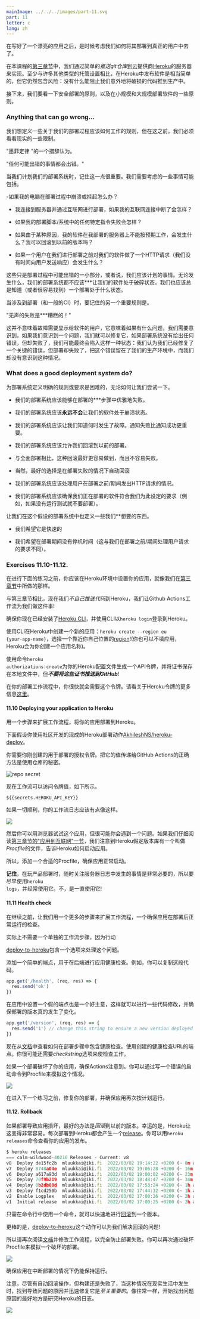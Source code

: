 ```yaml
---
mainImage: ../../../images/part-11.svg
part: 11
letter: c
lang: zh
---
```


<div class="content">

<!-- Having written a nice application it's time to think about how we're going to deploy it to the use of real users.-->
 在写好了一个漂亮的应用之后，是时候考虑我们如何将其部署到真正的用户中去了。

<!-- In [part 3](/en/part3/deploying_app_to_internet) of this course, we did this by simply <i>pushing the git repository</i> to the servers of the cloud provider [Heroku](https://www.heroku.com/home). It is pretty simple to release software in Heroku at least compared to many other types of hosting setups but it still contains risks: nothing prevents us from accidentally pushing broken code to production.-->
 在本课程的[第三章节](/en/part3/deploying_app_to_internet)中，我们通过简单的<i>推送git仓库</i>到云提供商[Heroku](https://www.heroku.com/home)的服务器来实现。至少与许多其他类型的托管设置相比，在Heroku中发布软件是相当简单的，但它仍然包含风险：没有什么能阻止我们意外地将破损的代码推到生产中。

<!-- Next, we're going to look at the principles of making a deployment safely and some of the principles of deploying software on both a small and large scale.-->
 接下来，我们要看一下安全部署的原则，以及在小规模和大规模部署软件的一些原则。

### Anything that can go wrong...

<!-- We'd like to define some rules about how our deployment process should work but before that, we have to look at some constraints of reality.-->
 我们想定义一些关于我们的部署过程应该如何工作的规则，但在这之前，我们必须看看现实的一些限制。

<!-- One on the phrasing of Murphy's Law holds that:-->
"墨菲定律 "的一个措辞认为。
<!--   "Anything that can go wrong will go wrong."-->
 "任何可能出错的事情都会出错。"

<!-- It's important to remember this when we plan out our deployment system. Some of the things we'll need to consider could include:-->
 当我们计划我们的部署系统时，记住这一点很重要。我们需要考虑的一些事情可能包括。
<!--  - What if my PC crashes or hangs during deployment?-->
 -如果我的电脑在部署过程中崩溃或挂起怎么办？
<!--  - I'm connected to the server and deploying over the internet, what happens if my internet connection dies?-->
 - 我连接到服务器并通过互联网进行部署，如果我的互联网连接中断了会怎样？
<!--  - What happens if any specific instruction in my deployment script/system fails?-->
 - 如果我的部署脚本/系统中的任何特定指令失败会怎样？
<!--  - What happens if, for whatever reason, my software doesn't work as expected on the server I'm deploying to? Can I roll back to a previous version?-->
 - 如果由于某种原因，我的软件在我部署的服务器上不能按预期工作，会发生什么？我可以回滚到以前的版本吗？
<!--  - What happens if a user does an HTTP request to our software just before we do deployment (we didn't have time to send a response to the user)?-->
 - 如果一个用户在我们进行部署之前对我们的软件做了一个HTTP请求（我们没有时间向用户发送响应）会发生什么？

<!-- These are just a small selection of what can go wrong during a deployment, or rather, things that we should plan for. Regardless of what happens, our deployment system should **never** leave our software in a broken state. We should also always know (or be easily able to find out) what state a deployment is in.-->
 这些只是部署过程中可能出错的一小部分，或者说，我们应该计划的事情。无论发生什么，我们的部署系统都不应该***让我们的软件处于破碎状态。我们也应该总是知道（或者很容易找到）一个部署处于什么状态。

<!-- Another important rule to remember when it comes to deployments (and CI in general) is:-->
 当涉及到部署（和一般的CI）时，要记住的另一个重要规则是。
<!--   "Silent failures are **very** bad!"-->
 "无声的失败是***糟糕的！"

<!-- This doesn't mean that failures need to be shown to the users of the software, it means we need to be aware if anything goes wrong. If we are aware of a problem, we can fix it, if the deployment system doesn't give any errors but fails, we may end up in a state where we believe we have fixed a critical bug but the deployment failed, leaving the bug in our production environment and us unaware of the situation.-->
 这并不意味着故障需要显示给软件的用户，它意味着如果有什么问题，我们需要意识到。如果我们意识到一个问题，我们就可以修复它，如果部署系统没有给出任何错误，但却失败了，我们可能最终会陷入这样一种状态：我们认为我们已经修复了一个关键的错误，但部署却失败了，把这个错误留在了我们的生产环境中，而我们却没有意识到这种情况。

### What does a good deployment system do?

<!-- Defining definitive rules or requirements for a deployment system is difficult, let's try anyway:-->
 为部署系统定义明确的规则或要求是困难的，无论如何让我们尝试一下。
<!--  - Our deployment system should be able to fail gracefully at **any** step of the deployment.-->
 - 我们的部署系统应该能够在部署的***步骤中优雅地失败。
<!--  - Our deployment system should **never** leave our software in a broken state.-->
 - 我们的部署系统应该**永远不会**让我们的软件处于崩溃状态。
<!--  - Our deployment system should let us know when a failure has happened. It's more important to notify about failure than about success.-->
 - 我们的部署系统应该让我们知道何时发生了故障。通知失败比通知成功更重要。
<!--  - Our deployment system should allow us to roll back to a previous deployment-->
 - 我们的部署系统应该允许我们回滚到以前的部署。
<!--    - Preferably this rollback should be easier to do and less prone to failure than a full deployment-->
 - 与全面部署相比，这种回滚最好更容易做到，而且不容易失败。
<!--    - Of course, the best option would be an automatic rollback in case of deployment failures-->
 - 当然，最好的选择是在部署失败的情况下自动回滚
<!--  - Our deployment system should handle the situation where a user makes an HTTP request just before/during a deployment.-->
 - 我们的部署系统应该处理用户在部署之前/期间发出HTTP请求的情况。
<!--  - Our deployment system should make sure that the software we are deploying meets the requirements we have set for this (e.g. don't deploy if tests haven't been run).-->
 - 我们的部署系统应该确保我们正在部署的软件符合我们为此设定的要求（例如，如果没有运行测试就不要部署）。

<!-- Let's define some things we **want** in this hypothetical deployment system too:-->
 让我们在这个假设的部署系统中也定义一些我们**想要的东西。
<!--  - We would like it to be fast-->
 - 我们希望它是快速的
<!--  - We'd like to have no downtime during the deployment (this is distinct from the requirement we have for handling user requests just before/during the deployment).-->
 - 我们希望在部署期间没有停机时间（这与我们在部署之前/期间处理用户请求的要求不同）。

</div>

<div class="tasks">

### Exercises 11.10-11.12.

<!-- Before going to the below exercises, you should setup your application in Heroku environment like the one we did in [part 3](/en/part3/deploying_app_to_internet#application-to-the-internet).-->
 在进行下面的练习之前，你应该在Heroku环境中设置你的应用，就像我们在[第三章节](/en/part3/deploying_app_to_internet#application-to-the-internet)中所做的那样。

<!-- In contrast to part 3 now we <i>do not push the code</i> to Heroku ourselves, we let the Github Actions workflow do that for us!-->
 与第三章节相比，现在我们<i>不自己推送代码</i>到Heroku，我们让Github Actions工作流为我们做这件事!

<!-- Ensure now that you have [Heroku CLI](https://devcenter.heroku.com/articles/heroku-cli#download-and-install) installed and login to Heroku using the CLI with <code>heroku login</code>.-->
 确保你现在已经安装了[Heroku CLI](https://devcenter.heroku.com/articles/heroku-cli#download-and-install)，并使用CLI以<code>heroku login</code>登录到Heroku。

<!-- Create a new app in Heroku using the  CLI: <code>heroku create --region eu {your-app-name}</code>, pick a [region](https://devcenter.heroku.com/articles/regions) close to your own location! (You can also leave the app blank and Heroku will create an app name for you.)-->
 使用CLI在Heroku中创建一个新的应用：<code>heroku create --region eu {your-app-name}</code>，选择一个靠近你自己位置的[region](https://devcenter.heroku.com/articles/regions)!(你也可以不填应用，Heroku会为你创建一个应用名称)。

<!-- Generate an API token for your Heroku profile using command <code>heroku authorizations:create</code>, and save the credentials to a local file but <i>**do not push those to GitHub**</i>!-->
 使用命令<code>heroku authorizations:create</code>为你的Heroku配置文件生成一个API令牌，并将证书保存在本地文件中，但<i>**不要将这些证书推送到GitHub**</i>!

<!-- You'll need the token soon for your deployment workflow. See more information at about Heroku tokens [here](https://devcenter.heroku.com/articles/platform-api-quickstart).-->
 在你的部署工作流程中，你很快就会需要这个令牌。请看关于Heroku令牌的更多信息[这里](https://devcenter.heroku.com/articles/platform-api-quickstart)。

#### 11.10 Deploying your application to Heroku

<!-- Extend the workflow with a step to deploy your application to Heroku.-->
用一个步骤来扩展工作流程，将你的应用部署到Heroku。

<!-- The below assumes that you use the ready-made Heroku deploy action [AkhileshNS/heroku-deploy](https://github.com/AkhileshNS/heroku-deploy) that has been developed by the community.-->
 下面假设你使用社区开发的现成的Heroku部署动作[AkhileshNS/heroku-deploy](https://github.com/AkhileshNS/heroku-deploy)。

<!-- You need the authorization token that you just created for the deployment. The proper way to pass it's value to GitHub Actions is to use repository secrets:-->
 你需要你刚创建的用于部署的授权令牌。把它的值传递给GitHub Actions的正确方法是使用仓库的秘密。

![repo secret](../../images/11/10x.png)

<!-- Now the workflow can access the token value as follows:-->
 现在工作流可以访问令牌值，如下所示。

```
${{secrets.HEROKU_API_KEY}}
```

<!-- If all goes well, your workflow log should look a bit like this:-->
 如果一切顺利，你的工作流日志应该有点像这样。

![](../../images/11/11.png)

<!-- You can then try the app with a browser, but most likely you run into a problem. If we read carefully [the section 'Application to the Internet' in part 3](/en/part3/deploying_app_to_internet#application-to-the-internet) we notice that Heroku assumes that the repository has a file called <i>Procfile</i> that tells Heroku how to start the application.-->
 然后你可以用浏览器试试这个应用，但很可能你会遇到一个问题。如果我们仔细阅读[第三章节的"应用到互联网"一节](/en/part3/deploying_app_to_internet#application-to-the-internet)，我们注意到Heroku假定版本库有一个叫做<i>Procfile</i>的文件，告诉Heroku如何启动应用。

<!-- So, add a proper Procfile and ensure that the application starts properly.-->
 所以，添加一个合适的Procfile，确保应用正常启动。

<!-- **Remember** that it is always essential to keep an eye on what is happening in server logs when playing around with product deployments, so use <code>heroku logs</code> early and use it often. No, use it all the time!-->
 **记住**，在玩产品部署时，随时关注服务器日志中发生的事情是非常必要的，所以要尽早使用<code>heroku logs</code>，并经常使用它。不，是一直使用它!

#### 11.11 Health check

<!-- Before moving on let us expand the workflow with one more step, a check that ensures that the application is up and running after the deployment.-->
 在继续之前，让我们用一个更多的步骤来扩展工作流程，一个确保应用在部署后正常运行的检查。

<!-- Actually a separate workflow step is not needed, since the action-->
 实际上不需要一个单独的工作流步骤，因为行动
<!-- [deploy-to-heroku](https://github.com/marketplace/actions/deploy-to-heroku) contains an option that takes care of it.-->
 [deploy-to-heroku](https://github.com/marketplace/actions/deploy-to-heroku)包含一个选项来处理这个问题。

<!-- Add a simple endpoint for doing an application health check to the backend. You may e.g. copy this code:-->
 添加一个简单的端点，用于在后端进行应用健康检查。例如，你可以复制这段代码。

```js
app.get('/health', (req, res) => {
  res.send('ok')
})
```

<!-- It might also be a good idea to have a dummy endpoint in the app that makes it possible to do some code changes and to ensure that the deployed version has really changed:-->
 在应用中设置一个假的端点也是一个好主意，这样就可以进行一些代码修改，并确保部署的版本真的发生了变化。

```js
app.get('/version', (req, res) => {
  res.send('1') // change this string to ensure a new version deployed
})
```

<!-- Look now from the [documentation](https://github.com/marketplace/actions/deploy-to-heroku) how to include the health check in the deployment step. Use the created endpoint for the health check url. You most likely need also the <i>checkstring</i> option to get the check working.-->
 现在从[文档](https://github.com/marketplace/actions/deploy-to-heroku)中查看如何在部署步骤中包含健康检查。使用创建的健康检查URL的端点。你很可能还需要<i>checkstring</i>选项来使检查工作。

<!-- Ensure that Actions notices if a deployment breaks your application. You may simulate this e.g. by writing a wrong startup command to Procfile:-->
 如果一个部署破坏了你的应用，确保Actions注意到。你可以通过写一个错误的启动命令到Procfile来模拟这个情况。

![](../../images/11/12x.png)

<!-- Before moving to next exercise, fix your deployment and ensure that the application works again as intended.-->
 在进入下一个练习之前，修复你的部署，并确保应用再次按计划运行。

#### 11.12. Rollback

<!-- If the deployment results in a broken application, the best thing to do is to <i>roll back</i> to the previous release. Luckily Heroku makes this pretty easy. Every deployment to Heroku results in a [release](https://blog.heroku.com/releases-and-rollbacks#releases). You can see your application's releases with the command <code>heroku releases</code>:-->
 如果部署导致应用损坏，最好的办法是<i>回滚</i>到以前的版本。幸运的是，Heroku让这变得非常容易。每次部署到Heroku都会产生一个[release](https://blog.heroku.com/releases-and-rollbacks#releases)。你可以用<code>heroku releases</code>命令查看你的应用的发布。

```js
$ heroku releases
=== calm-wildwood-40210 Releases - Current: v8
v8  Deploy de15fc2b  mluukkai@iki.fi  2022/03/02 19:14:22 +0200 (~ 8m ago)
v7  Deploy 8748a04e  mluukkai@iki.fi  2022/03/02 19:06:28 +0200 (~ 16m ago)
v6  Deploy a617a93d  mluukkai@iki.fi  2022/03/02 19:00:02 +0200 (~ 23m ago)
v5  Deploy 70f9b219  mluukkai@iki.fi  2022/03/02 18:48:47 +0200 (~ 34m ago)
v4  Deploy 0b2db00d  mluukkai@iki.fi  2022/03/02 17:53:24 +0200 (~ 1h ago)
v3  Deploy f1cd250b  mluukkai@iki.fi  2022/03/02 17:44:32 +0200 (~ 1h ago)
v2  Enable Logplex   mluukkai@iki.fi  2022/03/02 17:00:26 +0200 (~ 2h ago)
v1  Initial release  mluukkai@iki.fi  2022/03/02 17:00:25 +0200 (~ 2h ago)
```

<!-- One can quickly do a [rollback](https://blog.heroku.com/releases-and-rollbacks#rollbacks) to a release with just a single command from commandline.-->
只需在命令行中使用一个命令，就可以快速地进行[回滚](https://blog.heroku.com/releases-and-rollbacks#rollbacks)到一个版本。

<!-- What is even better, is that the action [deploy-to-heroku](https://github.com/marketplace/actions/deploy-to-heroku) can take care of the rollback for us!-->
 更棒的是，[deploy-to-heroku](https://github.com/marketplace/actions/deploy-to-heroku)这个动作可以为我们解决回滚的问题!

<!-- So read again the [documentation](https://github.com/marketplace/actions/deploy-to-heroku) and modify the workflow to prevent a broken deployment altogether. You can again simulate a broken deployment with breaking the Procfile:-->
 所以请再次阅读[文档](https://github.com/marketplace/actions/deploy-to-heroku)并修改工作流程，以完全防止部署失败。你可以再次通过破坏Procfile来模拟一个破坏的部署。

![](../../images/11/13x.png)

<!-- Ensure that the application stays still operational despite a broken deployment.-->
 确保应用在中断部署的情况下仍能保持运行。

<!-- Note that despite the automatic rollback operation, the build fails and when this happens in real life it is <i> essential</i> to find what caused the problem and fix it quickly. As usual, the best place to start finding out the cause of the problem is to study Heroku logs:-->
 注意，尽管有自动回滚操作，但构建还是失败了，当这种情况在现实生活中发生时，找到导致问题的原因并迅速修复它是<i>至关重要的</i>。像往常一样，开始找出问题原因的最好地方是研究Heroku的日志。

![](../../images/11/14.png)

</div>
